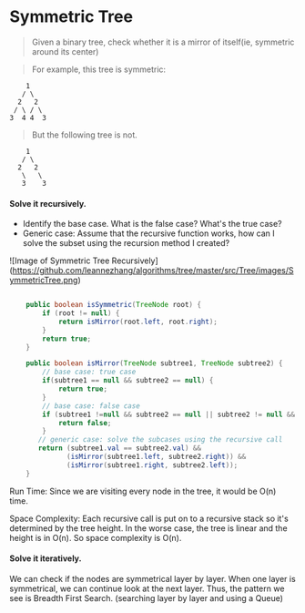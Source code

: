 # Symmetric Tree

> Given a binary tree, check whether it is a mirror of itself(ie, symmetric around its center)

> For example, this tree is symmetric:


```
    1
   / \
  2   2
 / \ / \
3  4 4  3
```
> But the following tree is not.

```
    1
   / \
  2   2
   \   \
   3    3
```

#### Solve it recursively.

- Identify the base case. What is the false case? What's the true case?
- Generic case: Assume that the recursive function works, how can I solve the subset using the recursion method I created?

![Image of Symmetric Tree Recursively]
(https://github.com/leannezhang/algorithms/tree/master/src/Tree/images/SymmetricTree.png)

```java

    public boolean isSymmetric(TreeNode root) {
        if (root != null) {
            return isMirror(root.left, root.right);
        }
        return true;
    }

    public boolean isMirror(TreeNode subtree1, TreeNode subtree2) {
        // base case: true case
        if(subtree1 == null && subtree2 == null) {
            return true;
        }
        // base case: false case
        if (subtree1 !=null && subtree2 == null || subtree2 != null && subtree1 == null) {
            return false;
        }
       // generic case: solve the subcases using the recursive call
       return (subtree1.val == subtree2.val) &&
              (isMirror(subtree1.left, subtree2.right)) &&
              (isMirror(subtree1.right, subtree2.left));
    }
```
Run Time: Since we are visiting every node in the tree, it would be O(n) time.

Space Complexity: Each recursive call is put on to a recursive stack so it's determined by the tree height.
In the worse case, the tree is linear and the height is in O(n). So space complexity is O(n).

#### Solve it iteratively.

We can check if the nodes are symmetrical layer by layer.
When one layer is symmetrical, we can continue look at the next layer.
Thus, the pattern we see is Breadth First Search. (searching layer by layer and using a Queue)
